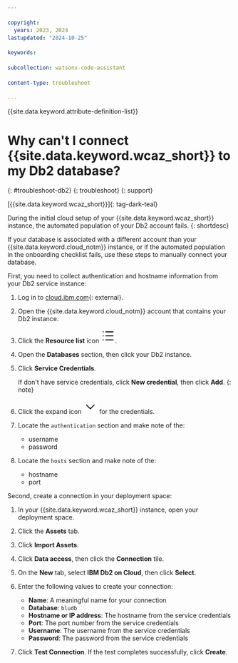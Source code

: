 ```yaml
---

copyright:
  years: 2023, 2024
lastupdated: "2024-10-25"

keywords:

subcollection: watsonx-code-assistant

content-type: troubleshoot

---
```



{{site.data.keyword.attribute-definition-list}}

# Why can't I connect {{site.data.keyword.wcaz_short}} to my Db2 database?
{: #troubleshoot-db2}
{: troubleshoot}
{: support}

[{{site.data.keyword.wcaz_short}}]{: tag-dark-teal}

During the initial cloud setup of your {{site.data.keyword.wcaz_short}} instance, the automated population of your Db2 account fails.
{: shortdesc}

If your database is associated with a different account than your {{site.data.keyword.cloud_notm}} instance, or if the automated population in the onboarding checklist fails, use these steps to manually connect your database.

First, you need to collect authentication and hostname information from your Db2 service instance:

1. Log in to [cloud.ibm.com](https://cloud.ibm.com/){: external}.

1. Open the {{site.data.keyword.cloud_notm}} account that contains your Db2 instance.

1. Click the **Resource list** icon ![Resource list](images/list.svg).

1. Open the **Databases** section, then click your Db2 instance.

1. Click **Service Credentials**. 

   If don't have service credentials, click **New credential**, then click **Add**.
   {: note}

1. Click the expand icon ![Chevron down](images/chevron--down.svg) for the credentials.

1. Locate the `authentication` section and make note of the:

   - username
   - password

1. Locate the `hosts` section and make note of the:

   - hostname
   - port

Second, create a connection in your deployment space:

1. In your {{site.data.keyword.wcaz_short}} instance, open your deployment space.

1. Click the **Assets** tab.

1. Click **Import Assets**.

1. Click **Data access**, then click the **Connection** tile.

1. On the **New** tab, select **IBM Db2 on Cloud**, then click **Select**.

1. Enter the following values to create your connection:

    - **Name**: A meaningful name for your connection
    - **Database**: `bludb`
    - **Hostname or IP address**: The hostname from the service credentials
    - **Port**: The port number from the service credentials
    - **Username**: The username from the service credentials
    - **Password**: The password from the service credentials

1. Click **Test Connection**. If the test completes successfully, click **Create**.
